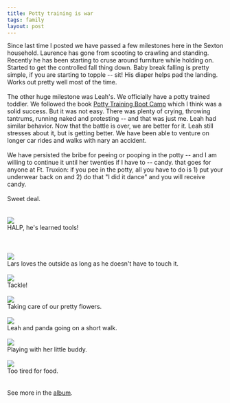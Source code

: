 ```yaml
---
title: Potty training is war
tags: family
layout: post
---
```

Since last time I posted we have passed a few milestones here in the Sexton household.  Laurence has gone from scooting to crawling and standing.  Recently he has been starting to cruse around furniture while holding on.  Started to get the controlled fall thing down. Baby break falling is pretty simple, if you are starting to topple -- sit! His diaper helps pad the landing.  Works out pretty well most of the time. <br /><br />The other huge milestone was Leah's. We officially have a potty trained toddler.  We followed the book <a href="http://www.amazon.com/POTTY-BOOT-CAMP-Training-Toddlers/dp/1601455194">Potty Training Boot Camp</a> which I think was a solid success. But it was not easy. There was plenty of crying,  throwing tantrums, running naked and protesting -- and that was just me.  Leah had similar behavior. Now that the battle is over, we are better for it. Leah still stresses about it, but is getting better. We have been able to venture on longer car rides and walks with nary an accident.  <br /><br />We have persisted the bribe for peeing or pooping in the potty -- and I am willing to continue it until her twenties if I have to -- candy. that goes for anyone at Ft. Truxion: if you pee in the potty, all you have to do is 1) put your underwear back on and 2) do that "I did it dance" and you will receive candy.  <br /><br />Sweet deal.<br /><br /><br /><img class="picture" src="http://www.fuzzymonk.com/photos/cache/leah_and_lars/IMG_9415.JPG_595.jpg" /><br />HALP, he's learned tools!<br /><br /><br /><br /><img class="picture" src="http://www.fuzzymonk.com/photos/cache/leah_and_lars/IMG_9322.JPG_595.jpg" /><br />Lars loves the outside as long as he doesn't have to touch it.<br /><br /><img class="picture" src="http://www.fuzzymonk.com/photos/cache/leah_and_lars/IMG_9425.JPG_595.jpg" /><br />Tackle!<br /><br /><img class="picture" src="http://www.fuzzymonk.com/photos/cache/leah_and_lars/IMG_9523.JPG_595.jpg" /><br />Taking care of our pretty flowers.<br /><br /><img class="picture" src="http://www.fuzzymonk.com/photos/cache/leah_and_lars/IMG_9460.JPG_595.jpg" /><br />Leah and panda going on a short walk.<br /><br /><img class="picture" src="http://www.fuzzymonk.com/photos/cache/leah_and_lars/IMG_9370.JPG_595.jpg" /><br />Playing with her little buddy.<br /><br /><img class="picture" src="http://www.fuzzymonk.com/photos/cache/leah_and_lars/IMG_9572.JPG_595.jpg" /><br />Too tired for food. <br /><br /><br />See more in the <a href="http://www.fuzzymonk.com/photos/leah_and_lars/">album</a>.
